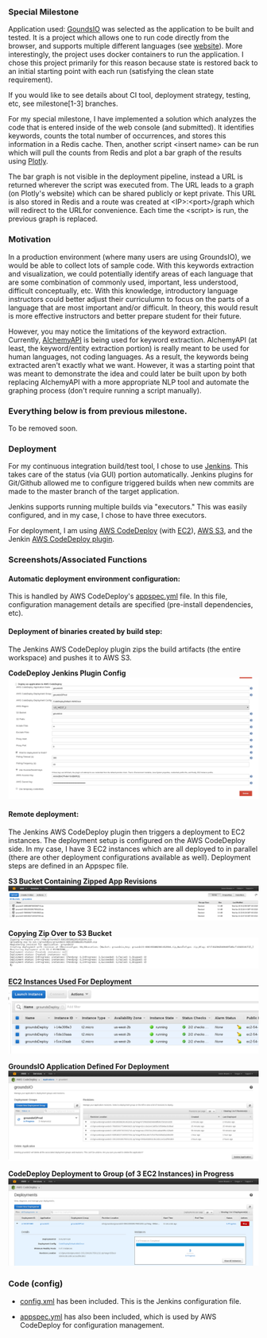### Special Milestone

Application used: [GoundsIO](https://github.com/grounds/grounds.io) was selected as the application to
be built and tested.  It is a project which allows one to run code directly from the browser, and supports
multiple different languages (see [website](http://beta.42grounds.io/)).  More interestingly, the project
uses docker containers to run the application.  I chose this project primarily for this reason because
state is restored back to an initial starting point with each run (satisfying the clean state
requirement).

If you would like to see details about CI tool, deployment strategy, testing, etc, see milestone[1-3]
branches.

For my special milestone, I have implemented a solution which analyzes the code that is entered inside 
of the web console (and submitted).  It identifies keywords, counts the total number of occurrences,
and stores this information in a Redis cache.  Then, another script \<insert name\> can be run which will
pull the counts from Redis and plot a bar graph of the results using [Plotly](https://plot.ly/).

The bar graph is not visible in the deployment pipeline, instead a URL is returned wherever the script
was executed from.  The URL leads to a graph (on Plotly's website) which can be shared publicly or kept 
private.  This URL is also stored in Redis and a route was created at \<IP\>:\<port\>/graph which will redirect 
to the URLfor convenience.  Each time the \<script\> is run, the previous graph is replaced.

### Motivation

In a production environment (where many users are using GroundsIO), we would be able to collect lots of
sample code.  With this keywords extraction and visualization, we could potentially identify areas of
each language that are some combination of commonly used, important, less understood, difficult 
conceptually, etc.  With this knowledge, introductory language instructors could better adjust their 
curriculumn to focus on the parts of a language that are most important and/or difficult. In theory,
this would result is more effective instructors and better prepare student for their future.

However, you may notice the limitations of the keyword extraction.  Currently, [AlchemyAPI](http://www.alchemyapi.com/)
is being used for keyword extraction.  AlchemyAPI (at least, the keyword/entity extraction portion) is 
really meant to be used for human languages, not coding languages. As a result, the keywords being
extracted aren't exactly what we want.  However, it was a starting point that was meant to demonstrate
the idea and could later be built upon by both replacing AlchemyAPI with a more appropriate NLP tool and 
automate the graphing process (don't require running a script manually).

### Everything below is from previous milestone.

To be removed soon.


### Deployment

For my continuous integration build/test tool, I chose to use [Jenkins](http://jenkins-ci.org/).  This takes care of the status
(via GUI) portion automatically.  Jenkins plugins for Git/Github allowed me to configure triggered 
builds when new commits are made to the master branch of the target application.

Jenkins supports running multiple builds via "executors."  This was easily configured, and in my case,
I chose to have three executors.

For deployment, I am using [AWS CodeDeploy](http://aws.amazon.com/codedeploy/) (with [EC2](http://aws.amazon.com/ec2/)), 
[AWS S3](http://aws.amazon.com/s3/), and the Jenkin [AWS CodeDeploy plugin](https://wiki.jenkins-ci.org/display/JENKINS/AWS+Codedeploy+plugin).

### Screenshots/Associated Functions

#### Automatic deployment environment configuration:

This is handled by AWS CodeDeploy's [appspec.yml](appspec.yml) file.  In this file, configuration management details are specified (pre-install dependencies, etc).

#### Deployment of binaries created by build step:

The Jenkins AWS CodeDeploy plugin zips the build artifacts (the entire workspace) and pushes it to AWS S3.

**CodeDeploy Jenkins Plugin Config**
![](images/jenkins_codedeploy_config.png "CodeDeploy Jenkins Plugin Config")

#### Remote deployment:

The Jenkins AWS CodeDeploy plugin then triggers a deployment to EC2 instances. The deployment setup is configured on the AWS CodeDeploy side.  In my case, I have 3 EC2 instances
which are all deployed to in parallel (there are other deployment configurations available as well).  Deployment steps are defined in an Appspec file.

**S3 Bucket Containing Zipped App Revisions**
![](images/s3.png "S3 Bucket")

**Copying Zip Over to S3 Bucket**
![](images/jenkins_copy_to_s3.png "Copying zip over to S3 bucket")

**EC2 Instances Used For Deployment**
![](images/ec2_instances.png "Deploy nodes")

**GroundsIO Application Defined For Deployment**
![](images/code_deploy_app.png "CodeDeploy Application")

**CodeDeploy Deployment to Group (of 3 EC2 Instances) in Progress**
![](images/deployment_codedeploy.png "CodeDeploy Deployment In Progress")


### Code (config)

  - [config.xml](config.xml) has been included. This is the Jenkins configuration file.

  - [appspec.yml](appspec.yml) has also been included, which is used by AWS CodeDeploy for configuration management.

